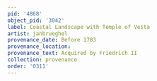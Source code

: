 ```yaml
---
pid: '4868'
object_pid: '3042'
label: Coastal Landscape with Temple of Vesta
artist: janbrueghel
provenance_date: Before 1783
provenance_location:
provenance_text: Acquired by Friedrich II
collection: provenance
order: '0311'
---
```

